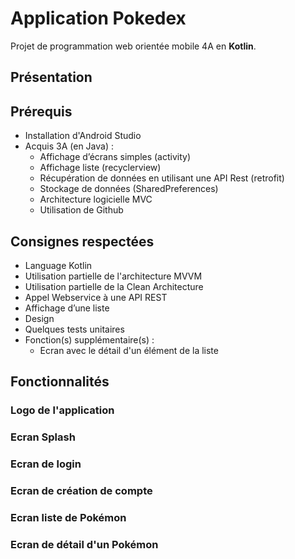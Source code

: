 # Application Pokedex
Projet de programmation web orientée mobile 4A en __Kotlin__.

## Présentation

## Prérequis

* Installation d'Android Studio 
* Acquis 3A (en Java) : 
    * Affichage d’écrans simples (activity)
    * Affichage liste (recyclerview)
    * Récupération de données en utilisant une API Rest (retrofit)
    * Stockage de données (SharedPreferences)
    * Architecture logicielle MVC
    * Utilisation de Github

## Consignes respectées

* Language Kotlin 
* Utilisation partielle de l'architecture MVVM
* Utilisation partielle de la Clean Architecture
* Appel Webservice à une API REST 
* Affichage d’une liste 
* Design
* Quelques tests unitaires
* Fonction(s) supplémentaire(s) : 
   * Ecran avec le détail d'un élément de la liste 


## Fonctionnalités

### Logo de l'application 

### Ecran Splash

### Ecran de login 

### Ecran de création de compte 

### Ecran liste de Pokémon 

### Ecran de détail d'un Pokémon

